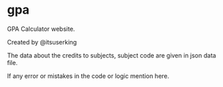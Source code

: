 # gpa

GPA Calculator website.

Created by @itsuserking

The data about the credits to subjects, subject code are given in json data file.

If any error or mistakes in the code or logic mention here.
